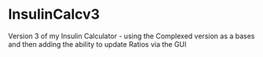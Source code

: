 # InsulinCalcv3
Version 3 of my Insulin Calculator - using the Complexed version as a bases and then adding the ability to update Ratios via the GUI
